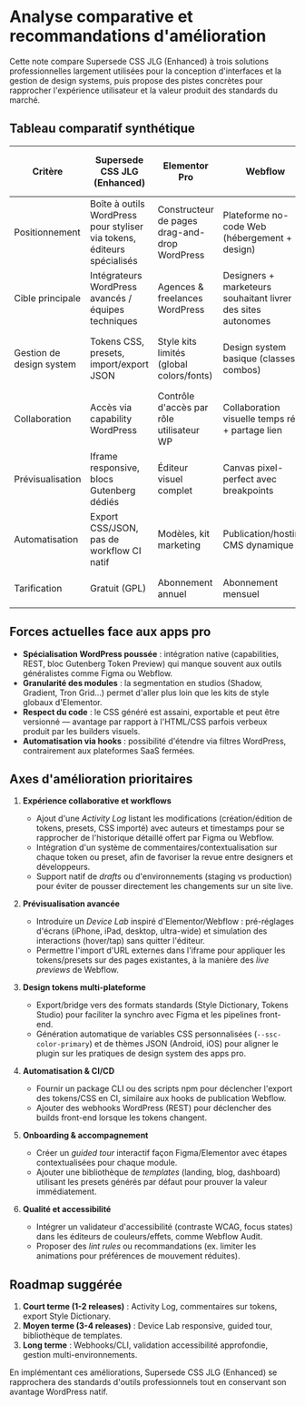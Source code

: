 # Analyse comparative et recommandations d'amélioration

Cette note compare Supersede CSS JLG (Enhanced) à trois solutions professionnelles largement utilisées pour la conception d'interfaces et la gestion de design systems, puis propose des pistes concrètes pour rapprocher l'expérience utilisateur et la valeur produit des standards du marché.

## Tableau comparatif synthétique

| Critère | Supersede CSS JLG (Enhanced) | Elementor Pro | Webflow | Figma avec Design Tokens plugins |
| --- | --- | --- | --- | --- |
| Positionnement | Boîte à outils WordPress pour styliser via tokens, éditeurs spécialisés | Constructeur de pages drag-and-drop WordPress | Plateforme no-code Web (hébergement + design) | Outil de design collaboratif orienté UI + gestion de tokens |
| Cible principale | Intégrateurs WordPress avancés / équipes techniques | Agences & freelances WordPress | Designers + marketeurs souhaitant livrer des sites autonomes | Designers produit / design systems |
| Gestion de design system | Tokens CSS, presets, import/export JSON | Style kits limités (global colors/fonts) | Design system basique (classes, combos) | Tokens synchronisés multi-plateforme via plugins |
| Collaboration | Accès via capability WordPress | Contrôle d'accès par rôle utilisateur WP | Collaboration visuelle temps réel + partage lien | Collaboration temps réel, commentaires, versioning |
| Prévisualisation | Iframe responsive, blocs Gutenberg dédiés | Éditeur visuel complet | Canvas pixel-perfect avec breakpoints | Preview en direct dans le canvas design |
| Automatisation | Export CSS/JSON, pas de workflow CI natif | Modèles, kit marketing | Publication/hosting, CMS dynamique | Plugins pour exporter vers code/variables |
| Tarification | Gratuit (GPL) | Abonnement annuel | Abonnement mensuel | Abonnement + plugins payants |

## Forces actuelles face aux apps pro

- **Spécialisation WordPress poussée** : intégration native (capabilities, REST, bloc Gutenberg Token Preview) qui manque souvent aux outils généralistes comme Figma ou Webflow.
- **Granularité des modules** : la segmentation en studios (Shadow, Gradient, Tron Grid…) permet d'aller plus loin que les kits de style globaux d'Elementor.
- **Respect du code** : le CSS généré est assaini, exportable et peut être versionné — avantage par rapport à l'HTML/CSS parfois verbeux produit par les builders visuels.
- **Automatisation via hooks** : possibilité d'étendre via filtres WordPress, contrairement aux plateformes SaaS fermées.

## Axes d'amélioration prioritaires

1. **Expérience collaborative et workflows**  
   - Ajout d'une _Activity Log_ listant les modifications (création/édition de tokens, presets, CSS importé) avec auteurs et timestamps pour se rapprocher de l'historique détaillé offert par Figma ou Webflow.  
   - Intégration d'un système de commentaires/contextualisation sur chaque token ou preset, afin de favoriser la revue entre designers et développeurs.  
   - Support natif de _drafts_ ou d'environnements (staging vs production) pour éviter de pousser directement les changements sur un site live.

2. **Prévisualisation avancée**  
   - Introduire un _Device Lab_ inspiré d'Elementor/Webflow : pré-réglages d'écrans (iPhone, iPad, desktop, ultra-wide) et simulation des interactions (hover/tap) sans quitter l'éditeur.  
   - Permettre l'import d'URL externes dans l'iframe pour appliquer les tokens/presets sur des pages existantes, à la manière des _live previews_ de Webflow.

3. **Design tokens multi-plateforme**  
   - Export/bridge vers des formats standards (Style Dictionary, Tokens Studio) pour faciliter la synchro avec Figma et les pipelines front-end.  
   - Génération automatique de variables CSS personnalisées (`--ssc-color-primary`) et de thèmes JSON (Android, iOS) pour aligner le plugin sur les pratiques de design system des apps pro.

4. **Automatisation & CI/CD**  
   - Fournir un package CLI ou des scripts npm pour déclencher l'export des tokens/CSS en CI, similaire aux hooks de publication Webflow.  
   - Ajouter des webhooks WordPress (REST) pour déclencher des builds front-end lorsque les tokens changent.

5. **Onboarding & accompagnement**  
   - Créer un _guided tour_ interactif façon Figma/Elementor avec étapes contextualisées pour chaque module.  
   - Ajouter une bibliothèque de _templates_ (landing, blog, dashboard) utilisant les presets générés par défaut pour prouver la valeur immédiatement.

6. **Qualité et accessibilité**  
   - Intégrer un validateur d'accessibilité (contraste WCAG, focus states) dans les éditeurs de couleurs/effets, comme Webflow Audit.  
   - Proposer des _lint rules_ ou recommandations (ex. limiter les animations pour préférences de mouvement réduites).

## Roadmap suggérée

1. **Court terme (1-2 releases)** : Activity Log, commentaires sur tokens, export Style Dictionary.  
2. **Moyen terme (3-4 releases)** : Device Lab responsive, guided tour, bibliothèque de templates.  
3. **Long terme** : Webhooks/CLI, validation accessibilité approfondie, gestion multi-environnements.

En implémentant ces améliorations, Supersede CSS JLG (Enhanced) se rapprochera des standards d'outils professionnels tout en conservant son avantage WordPress natif.
